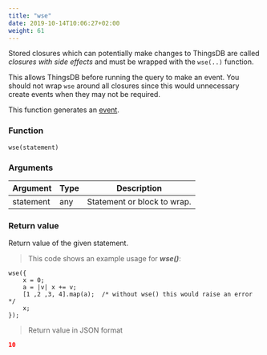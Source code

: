 ```yaml
---
title: "wse"
date: 2019-10-14T10:06:27+02:00
weight: 61
---
```


Stored closures which can potentially make changes to ThingsDB are called
*closures with side effects* and must be wrapped with the `wse(..)` function.

This allows ThingsDB before running the query to make an event.
You should not wrap `wse` around all closures since this would unnecessary
create events when they may not be required.

This function generates an [event](../../events).

### Function
`wse(statement)`

### Arguments
Argument | Type | Description
-------- | ---- | -----------
statement | any | Statement or block to wrap.

### Return value
Return value of the given statement.

> This code shows an example usage for ***wse()***:

```thingsdb,json_response
wse({
    x = 0;
    a = |v| x += v;
    [1 ,2 ,3, 4].map(a);  /* without wse() this would raise an error */
    x;
});
```

> Return value in JSON format

```json
10
```
